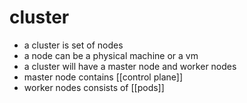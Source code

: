 # cluster
- a cluster is set of nodes
- a node can be a physical machine or a vm
- a cluster will have a master node and worker nodes
- master node contains [[control plane]]
- worker nodes consists of [[pods]]